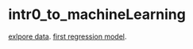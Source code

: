# intr0_to_machineLearning
[exlpore data](https://www.kaggle.com/rudrakumawat22/exercise-explore-your-data).
[first regression model](https://www.kaggle.com/rudrakumawat22/exercise-your-first-machine-learning-model).
